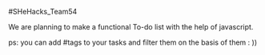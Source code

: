 #SHeHacks_Team54


We are planning to make  a functional To-do list with the help of javascript.

ps: you can add #tags to your tasks and filter them on the basis of them : ))
